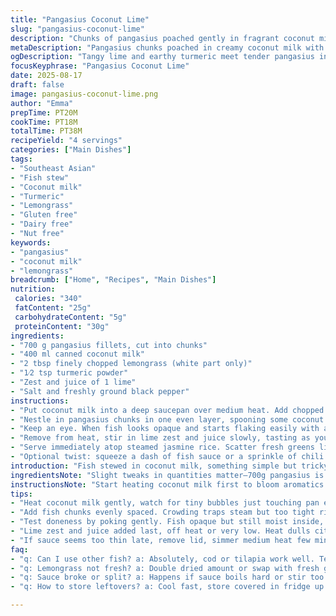 ```yaml
---
title: "Pangasius Coconut Lime"
slug: "pangasius-coconut-lime"
description: "Chunks of pangasius poached gently in fragrant coconut milk infused with fresh ginger and ground coriander, brightened by lime zest and juice. Fish tender but firm, enveloped in creamy sauce with subtle spicy warmth from ginger and earthy tones of coriander. Served over jasmine rice with fresh greens and lime wedges. Adapted with turmeric replacing coriander, swapped ginger with lemongrass for sharper citrusy aroma. Perfect for those avoiding nuts, dairy, gluten, and eggs. Cooked just right so fish flakes without falling apart, sauce thickened slightly, aromas layered. Timing flexible relying on bubbles and softness rather than clock."
metaDescription: "Pangasius chunks poached in creamy coconut milk with turmeric and lemongrass. Bright lime zest finishes. Served over jasmine rice with fresh greens."
ogDescription: "Tangy lime and earthy turmeric meet tender pangasius in a coconut milk sauce, served with jasmine rice and fresh greens. Layers of aroma and texture."
focusKeyphrase: "Pangasius Coconut Lime"
date: 2025-08-17
draft: false
image: pangasius-coconut-lime.png
author: "Emma"
prepTime: PT20M
cookTime: PT18M
totalTime: PT38M
recipeYield: "4 servings"
categories: ["Main Dishes"]
tags:
- "Southeast Asian"
- "Fish stew"
- "Coconut milk"
- "Turmeric"
- "Lemongrass"
- "Gluten free"
- "Dairy free"
- "Nut free"
keywords:
- "pangasius"
- "coconut milk"
- "lemongrass"
breadcrumb: ["Home", "Recipes", "Main Dishes"]
nutrition: 
 calories: "340"
 fatContent: "25g"
 carbohydrateContent: "5g"
 proteinContent: "30g"
ingredients:
- "700 g pangasius fillets, cut into chunks"
- "400 ml canned coconut milk"
- "2 tbsp finely chopped lemongrass (white part only)"
- "1⁄2 tsp turmeric powder"
- "Zest and juice of 1 lime"
- "Salt and freshly ground black pepper"
instructions:
- "Put coconut milk into a deep saucepan over medium heat. Add chopped lemongrass and turmeric powder. Stir to combine. Heat until small bubbles kiss the edge of the pan, not rolling boil but audible simmer."
- "Nestle in pangasius chunks in one even layer, spooning some coconut milk over the top. Season lightly with salt and pepper. Cover with lid, lower heat to gentle simmer."
- "Keep an eye. When fish looks opaque and starts flaking easily with a fork, about 12 minutes, check sauce thickness. If too thin, uncover and simmer another 3 minutes to concentrate flavors."
- "Remove from heat, stir in lime zest and juice slowly, tasting as you go. The bright citrus cuts through creamy richness. Adjust seasoning; more salt or lime as needed."
- "Serve immediately atop steamed jasmine rice. Scatter fresh greens like bok choy or snap peas. Lime wedges on side to squeeze fresh zing."
- "Optional twist: squeeze a dash of fish sauce or a sprinkle of chili flakes to kick it up."
introduction: "Fish stewed in coconut milk, something simple but tricky to get right. Fish must stay tender, sauce creamy without splitting. Tried ginger but swapped it for lemongrass—cleaner, sharper. Turmeric instead of coriander grounds the flavor in earthiness without overwhelming. Lime zest and juice wake it all up. Used pangasius for delicate texture but you can use cod, tilapia, anything white and flaky. Jasmine rice is more than just a side; it mellows the dish. Greens add necessary snap and color. The trick is watching the fish cooked gently, bubbles forming around edges, not a roar of boil or mushy pieces. Cooking times are guides, your senses matter more. That sweet coconut aroma mingled with citrus, the sound of simmering, the feel of flaky fish—these tell you when it’s done. It’s a dance."
ingredientsNote: "Slight tweaks in quantities matter—700g pangasius is easier to manage than 675g precise. Coconut milk should be full fat for richness, avoid watered down cans. Lemongrass has sharper citrus than ginger, use fresh for best aroma; if dry, double the amount or substitute with fresh ginger if unavailable. Turmeric powder gives warm color and subtle earthiness, but fresh turmeric root works if finely minced. Lime zest is essential —don't skip or substitute with lemon, it changes profile. Salt gradually, as coconut milk masks seasoning at first. Black pepper grounds flavors. For dairy or nut intolerance, coconut milk is perfect; no need for cream or butter. If concerns on sustainability, substitute pangasius with tilapia or cod, but adjust cooking times slightly. Lemongrass tough parts should be discarded after cooking to prevent bitterness."
instructionsNote: "Start heating coconut milk first to bloom aromatics like lemongrass and turmeric —this releases essential oils and builds depth. Avoid a hard boil; you want gentle simmer that ruffles surface, tells you sauce is warming without curdling. Add fish and cover promptly to trap steam; it cooks fish evenly, holds moisture. Check fish doneness by gentling poking with fork, looks opaque but still moist, flakes easily. Overcooked fish flakes too much, becomes mealy. If sauce too thin at end, remove lid, medium heat for few mins thickens it through evaporation. Add lime juice last —heat can dull that fresh acidity. Taste before final seasoning; sometimes a pinch more salt or lime juice balances flavors. Don’t rush or stir too vigorously, fish chunks may fall apart. Serve immediately; sauce tends to thicken and set upon cooling. Leftovers reheat gently, adding splash of coconut milk to loosen sauce. For quicker prep, swap lemongrass with ground lemongrass powder but fresh is superior."
tips:
- "Heat coconut milk gently, watch for tiny bubbles just touching pan edge. Not a full boil, that splits sauce. Bloom lemongrass and turmeric early to unlock oils but keep flame low to preserve aroma."
- "Add fish chunks evenly spaced. Crowding traps steam but too tight risks sticking. Cover quickly to hold moisture and steam from thick coconut milk matrix cooks fish softly while frying edges slightly."
- "Test doneness by poking gently. Fish opaque but still moist inside, flakes easily under light pressure. Overcook and pieces crumble; no creaminess in sauce if fish falls apart. Timing flexible; use senses not clock strictly."
- "Lime zest and juice added last, off heat or very low. Heat dulls citric brightness, so mix slowly, taste repeatedly. Adjust salt gradually since coconut milk masks flavors early on, finishing seasoning key to balance."
- "If sauce seems too thin late, remove lid, simmer medium heat few mins to evaporate water. Watch carefully; too long thickens sauce beyond creamy silkiness. Better thinish than curdled or sticky. Reheat leftovers gently with splash coconut milk."
faq:
- "q: Can I use other fish? a: Absolutely, cod or tilapia work well. Texture differs though. Pangasius delicate so cook time may shorten. Watch bubbles and flakes carefully."
- "q: Lemongrass not fresh? a: Double dried amount or swap with fresh ginger. Aromatic profile changes; sharper, less clean citrus. Not exact but close enough for strong flavor presence."
- "q: Sauce broke or split? a: Happens if sauce boils hard or stir too vigorously. Next time low heat, gentle simmer only. Add fish quickly, no harsh stirring. If split, add splash coconut milk slowly, whisk gently."
- "q: How to store leftovers? a: Cool fast, store covered in fridge up to 2 days. Reheat low and slow, add coconut milk splash to loosen sauce. Microwave risks overcooking fish—prefer stove top gently warming."

---
```


